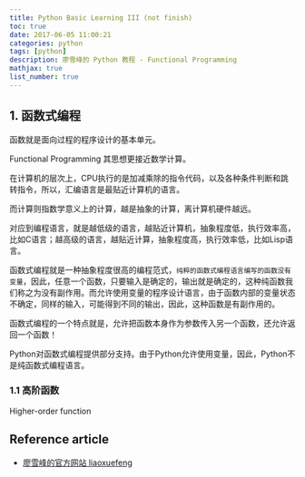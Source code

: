 ```yaml
---
title: Python Basic Learning III (not finish)
toc: true
date: 2017-06-05 11:00:21
categories: python
tags: [python]
description: 廖雪峰的 Python 教程 - Functional Programming
mathjax: true
list_number: true
---
```


## 1. 函数式编程

函数就是面向过程的程序设计的基本单元。

Functional Programming 其思想更接近数学计算。

在计算机的层次上，CPU执行的是加减乘除的指令代码，以及各种条件判断和跳转指令，所以，汇编语言是最贴近计算机的语言。

而计算则指数学意义上的计算，越是抽象的计算，离计算机硬件越远。

对应到编程语言，就是越低级的语言，越贴近计算机，抽象程度低，执行效率高，比如C语言；越高级的语言，越贴近计算，抽象程度高，执行效率低，比如Lisp语言。

函数式编程就是一种抽象程度很高的编程范式，`纯粹的函数式编程语言编写的函数没有变量`，因此，任意一个函数，只要输入是确定的，输出就是确定的，这种纯函数我们称之为没有副作用。而允许使用变量的程序设计语言，由于函数内部的变量状态不确定，同样的输入，可能得到不同的输出，因此，这种函数是有副作用的。

函数式编程的一个特点就是，允许把函数本身作为参数传入另一个函数，还允许返回一个函数！

Python对函数式编程提供部分支持。由于Python允许使用变量，因此，Python不是纯函数式编程语言。

### 1.1 高阶函数

Higher-order function

## Reference article

- [廖雪峰的官方网站 liaoxuefeng][2]

[1]: https://docs.python.org/2/library/functions.html#abs
[2]: http://www.liaoxuefeng.com/wiki/001374738125095c955c1e6d8bb493182103fac9270762a000/001386819196283586a37629844456ca7e5a7faa9b94ee8000